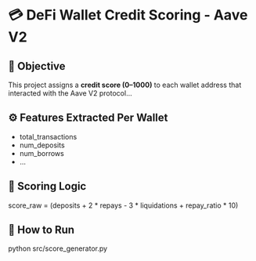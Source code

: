 # 💳 DeFi Wallet Credit Scoring - Aave V2

## 📌 Objective
This project assigns a **credit score (0–1000)** to each wallet address that interacted with the Aave V2 protocol...

## ⚙️ Features Extracted Per Wallet
- total_transactions
- num_deposits
- num_borrows
- ...

## 🧮 Scoring Logic
score_raw = (deposits + 2 * repays - 3 * liquidations + repay_ratio * 10)

## 🚀 How to Run
python src/score_generator.py
